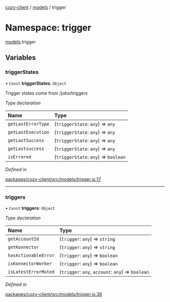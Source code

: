 [cozy-client](../README.md) / [models](models.md) / trigger

# Namespace: trigger

[models](models.md).trigger

## Variables

### triggerStates

• `Const` **triggerStates**: `Object`

Trigger states come from /jobs/triggers

*Type declaration*

| Name | Type |
| :------ | :------ |
| `getLastErrorType` | (`triggerState`: `any`) => `any` |
| `getLastExecution` | (`triggerState`: `any`) => `any` |
| `getLastSuccess` | (`triggerState`: `any`) => `any` |
| `getLastsuccess` | (`triggerState`: `any`) => `any` |
| `isErrored` | (`triggerState`: `any`) => `boolean` |

*Defined in*

[packages/cozy-client/src/models/trigger.js:17](https://github.com/cozy/cozy-client/blob/master/packages/cozy-client/src/models/trigger.js#L17)

***

### triggers

• `Const` **triggers**: `Object`

*Type declaration*

| Name | Type |
| :------ | :------ |
| `getAccountId` | (`trigger`: `any`) => `string` |
| `getKonnector` | (`trigger`: `any`) => `string` | `void` |
| `hasActionableError` | (`trigger`: `any`) => `boolean` |
| `isKonnectorWorker` | (`trigger`: `any`) => `boolean` |
| `isLatestErrorMuted` | (`trigger`: `any`, `account`: `any`) => `boolean` |

*Defined in*

[packages/cozy-client/src/models/trigger.js:38](https://github.com/cozy/cozy-client/blob/master/packages/cozy-client/src/models/trigger.js#L38)
